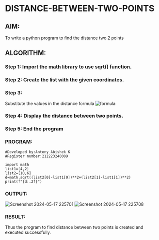 # DISTANCE-BETWEEN-TWO-POINTS

## AIM:
To write a python program to find the distance two 2 points
## ALGORITHM:
### Step 1: Import the math library to use sqrt() function.
### Step 2: Create the list with the given coordinates.
### Step 3: 
Substitute the values in the distance formula  ![formula](/formula.JPG)
### Step 4: Display the distance between two points.
### Step 5: End the program
### PROGRAM:
```
#Developed by:Antony Abishek K
#Register number:212223240009

import math
list1=[4,2]
list2=[10,6]
d=math.sqrt((list2[0]-list1[0])**2+(list2[1]-list1[1])**2)
print(f"{d:.2f}") 
```

### OUTPUT:
![Screenshot 2024-05-17 225701](https://github.com/Antonyabishek2004/DISTANCE-BETWEEN-TWO-POINTS/assets/138849620/b01eb75a-4c3b-4232-a309-7a9fb281402d)
![Screenshot 2024-05-17 225708](https://github.com/Antonyabishek2004/DISTANCE-BETWEEN-TWO-POINTS/assets/138849620/b5317047-f63d-4efc-9be7-2a8bc8e8b938)

### RESULT:
Thus the program to find distance between two points is created and executed successfully.
